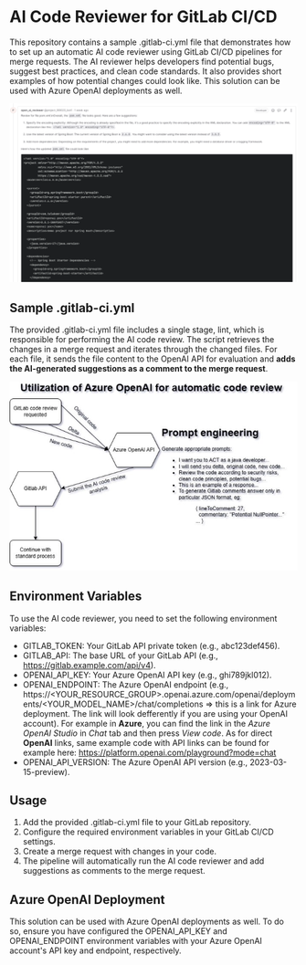 # AI Code Reviewer for GitLab CI/CD
This repository contains a sample .gitlab-ci.yml file that demonstrates how to set up an automatic AI code reviewer using GitLab CI/CD pipelines for merge requests. The AI reviewer helps developers find potential bugs, suggest best practices, and clean code standards. It also provides short examples of how potential changes could look like. This solution can be used with Azure OpenAI deployments as well.

![ai_code_reviewer.png](ai_code_reviewer.png)

## Sample .gitlab-ci.yml
The provided .gitlab-ci.yml file includes a single stage, lint, which is responsible for performing the AI code review. The script retrieves the changes in a merge request and iterates through the changed files. For each file, it sends the file content to the OpenAI API for evaluation and **adds the AI-generated suggestions as a comment to the merge request**.

![gitlab ai code review diagram](gitlab_ai_code_review.jpg)

## Environment Variables
To use the AI code reviewer, you need to set the following environment variables:

* GITLAB_TOKEN: Your GitLab API private token (e.g., abc123def456).
* GITLAB_API: The base URL of your GitLab API (e.g., https://gitlab.example.com/api/v4).
* OPENAI_API_KEY: Your Azure OpenAI API key (e.g., ghi789jkl012).
* OPENAI_ENDPOINT: The Azure OpenAI endpoint (e.g., https://<YOUR_RESOURCE_GROUP>.openai.azure.com/openai/deployments/<YOUR_MODEL_NAME>/chat/completions => this is a link for Azure deployment. The link will look defferently if you are using your OpenAI account). For example in **Azure**, you can find the link in the _Azure OpenAI Studio_ in _Chat_ tab and then press _View code_. As for direct **OpenAI** links, same example code with API links can be found for example here: https://platform.openai.com/playground?mode=chat
* OPENAI_API_VERSION: The Azure OpenAI API version (e.g., 2023-03-15-preview).
## Usage
1. Add the provided .gitlab-ci.yml file to your GitLab repository.
2. Configure the required environment variables in your GitLab CI/CD settings.
3. Create a merge request with changes in your code.
4. The pipeline will automatically run the AI code reviewer and add suggestions as comments to the merge request.
## Azure OpenAI Deployment
This solution can be used with Azure OpenAI deployments as well. To do so, ensure you have configured the OPENAI_API_KEY and OPENAI_ENDPOINT environment variables with your Azure OpenAI account's API key and endpoint, respectively.
